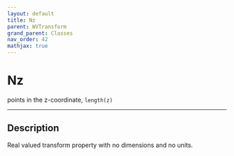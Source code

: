 ```yaml
---
layout: default
title: Nz
parent: WVTransform
grand_parent: Classes
nav_order: 42
mathjax: true
---
```


#  Nz

points in the z-coordinate, `length(z)`


---

## Description
Real valued transform property with no dimensions and no units.

